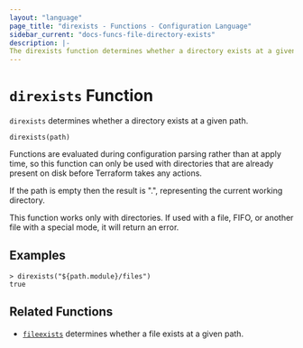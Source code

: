 ```yaml
---
layout: "language"
page_title: "direxists - Functions - Configuration Language"
sidebar_current: "docs-funcs-file-directory-exists"
description: |-
The direxists function determines whether a directory exists at a given path.
---
```


# `direxists` Function

`direxists` determines whether a directory exists at a given path.

```hcl
direxists(path)
```

Functions are evaluated during configuration parsing rather than at apply time,
so this function can only be used with directories that are already present on disk
before Terraform takes any actions.

If the path is empty then the result is ".", representing the current working directory.

This function works only with directories. If used with a file, FIFO,
or another file with a special mode, it will return an error.

## Examples

```
> direxists("${path.module}/files")
true
```

## Related Functions

* [`fileexists`](./fileexists.html) determines whether a file exists at a given path.
